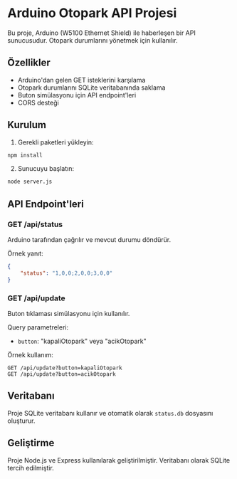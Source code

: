 # Arduino Otopark API Projesi

Bu proje, Arduino (W5100 Ethernet Shield) ile haberleşen bir API sunucusudur. Otopark durumlarını yönetmek için kullanılır.

## Özellikler

- Arduino'dan gelen GET isteklerini karşılama
- Otopark durumlarını SQLite veritabanında saklama
- Buton simülasyonu için API endpoint'leri
- CORS desteği

## Kurulum

1. Gerekli paketleri yükleyin:
```bash
npm install
```

2. Sunucuyu başlatın:
```bash
node server.js
```

## API Endpoint'leri

### GET /api/status
Arduino tarafından çağrılır ve mevcut durumu döndürür.

Örnek yanıt:
```json
{
    "status": "1,0,0;2,0,0;3,0,0"
}
```

### GET /api/update
Buton tıklaması simülasyonu için kullanılır.

Query parametreleri:
- `button`: "kapaliOtopark" veya "acikOtopark"

Örnek kullanım:
```
GET /api/update?button=kapaliOtopark
GET /api/update?button=acikOtopark
```

## Veritabanı

Proje SQLite veritabanı kullanır ve otomatik olarak `status.db` dosyasını oluşturur.

## Geliştirme

Proje Node.js ve Express kullanılarak geliştirilmiştir. Veritabanı olarak SQLite tercih edilmiştir. 